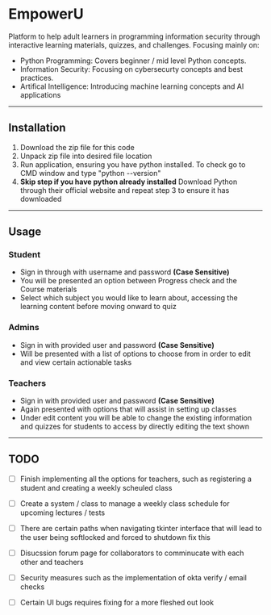 # EmpowerU

Platform to help adult learners in programming information security through interactive learning materials, quizzes, and challenges. Focusing mainly on:
- Python Programming: Covers beginner / mid level Python concepts.
- Information Security: Focusing on cybersecurty concepts and best practices.
- Artifical Intelligence: Introducing machine learning concepts and AI applications
  
--- 

## Installation

1. Download the zip file for this code
2. Unpack zip file into desired file location
3. Run application, ensuring you have python installed. To check go to CMD window and type "python --version"
4. **Skip step if you have python already installed** Download Python through their official website and repeat step 3 to ensure it has downloaded

---

## Usage 

### Student 
- Sign in through with username and password **(Case Sensitive)**
- You will be presented an option between Progress check and the Course materials
- Select which subject you would like to learn about, accessing the learning content before moving onward to quiz

### Admins
- Sign in with provided user and password **(Case Sensitive)**
- Will be presented with a list of options to choose from in order to edit and view certain actionable tasks

### Teachers
- Sign in with provided user and password **(Case Sensitive)**
- Again presented with options that will assist in setting up classes
- Under edit content you will be able to change the existing information and quizzes for students to access by directly editing the text shown

---

## TODO
- [ ] Finish implementing all the options for teachers, such as registering a student and creating a weekly scheuled class
- [ ] Create a system / class to manage a weekly class schedule for upcoming lectures / tests
- [ ] There are certain paths when navigating tkinter interface that will lead to the user being softlocked and forced to shutdown fix this
- [ ] Disucssion forum page for collaborators to comminucate with each other and teachers
- [ ] Security measures such as the implementation of okta verify / email checks
- [ ] Certain UI bugs requires fixing for a more fleshed out look
  
